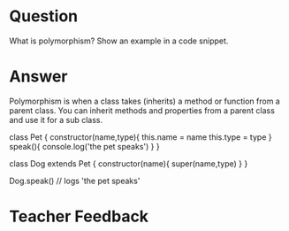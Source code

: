 # Question
What is polymorphism? Show an example in a code snippet.

# Answer
Polymorphism is when a class takes (inherits) a method or function from a parent class. You can inherit methods and properties from a parent class and use it for a sub class.

class Pet {
  constructor(name,type){
    this.name = name
    this.type = type
  }
  speak(){
    console.log('the pet speaks')
  }
}

class Dog extends Pet {
  constructor(name){
      super(name,type)
    }
}

Dog.speak() // logs 'the pet speaks'

# Teacher Feedback